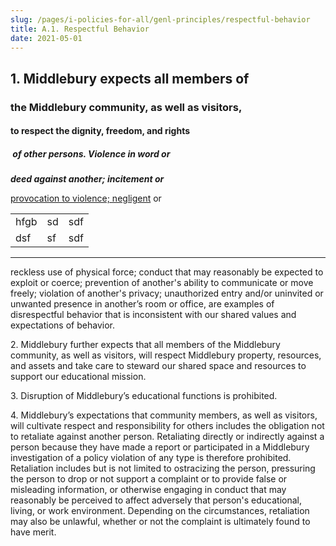```yaml
---
slug: /pages/i-policies-for-all/genl-principles/respectful-behavior
title: A.1. Respectful Behavior
date: 2021-05-01
---
```

## 1\. Middlebury expects all members of 

### the Middlebury community, as well as visitors, 

#### to respect the dignity, freedom, and rights

#####  of other persons. Violence in word or

 _**deed against another; incitement or**_ 

[provocation to violence; negligent](https://github.com/poojagunturu96/ckeditor5-markdown) or 

<table><tbody><tr><td>hfgb</td><td>sd</td><td>sdf</td></tr><tr><td>dsf</td><td>sf</td><td>sdf</td></tr></tbody></table>

---

reckless use of physical force; conduct that may reasonably be expected to exploit or coerce; prevention of another's ability to communicate or move freely; violation of another's privacy; unauthorized entry and/or uninvited or unwanted presence in another’s room or office, are examples of disrespectful behavior that is inconsistent with our shared values and expectations of behavior.

2\. Middlebury further expects that all members of the Middlebury community, as well as visitors, will respect Middlebury property, resources, and assets and take care to steward our shared space and resources to support our educational mission.

3\. Disruption of Middlebury’s educational functions is prohibited.

4\. Middlebury’s expectations that community members, as well as visitors, will cultivate respect and responsibility for others includes the obligation not to retaliate against another person. Retaliating directly or indirectly against a person because they have made a report or participated in a Middlebury investigation of a policy violation of any type is therefore prohibited. Retaliation includes but is not limited to ostracizing the person, pressuring the person to drop or not support a complaint or to provide false or misleading information, or otherwise engaging in conduct that may reasonably be perceived to affect adversely that person's educational, living, or work environment. Depending on the circumstances, retaliation may also be unlawful, whether or not the complaint is ultimately found to have merit.
